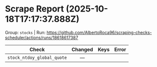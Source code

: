 # Scrape Report (2025-10-18T17:17:37.888Z)

Group: `stocks`  |  Run: https://github.com/AlbertoRoca96/scraping-checks-scheduler/actions/runs/18618617387

| Check | Changed | Keys | Error |
|---|:---:|:--|:--|
| `stock_ntdoy_global_quote` | — |  |  |
